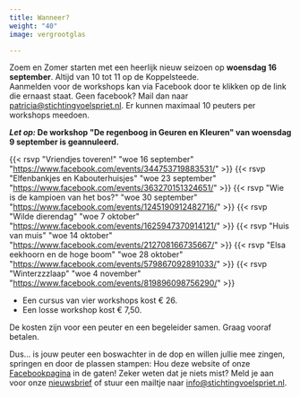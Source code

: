 ```yaml
---
title: Wanneer?
weight: "40"
image: vergrootglas

---
```

Zoem en Zomer starten met een heerlijk nieuw seizoen op **woensdag 16 september**. Altijd van 10 tot 11 op de Koppelsteede.  
Aanmelden voor de workshops kan via Facebook door te klikken op de link die ernaast staat.
Geen facebook? Mail dan naar [patricia@stichtingvoelspriet.nl](mailto:patricia@stichtingvoelspriet.nl).
Er kunnen maximaal 10 peuters per workshops meedoen.

**_Let op:_ De workshop "De regenboog in Geuren en Kleuren" van woensdag 9 september is geannuleerd.**

{{< rsvp "Vriendjes toveren!" "woe 16 september" "https://www.facebook.com/events/344753719883531/" >}}
{{< rsvp "Elfenbankjes en Kabouterhuisjes" "woe 23 september" "https://www.facebook.com/events/363270151324651/" >}}
{{< rsvp "Wie is de kampioen van het bos?" "woe 30 september" "https://www.facebook.com/events/1245190912482716/" >}}
{{< rsvp "Wilde dierendag" "woe 7 oktober" "https://www.facebook.com/events/1625947370914121/" >}}
{{< rsvp "Huis van muis" "woe 14 oktober" "https://www.facebook.com/events/212708166735667/" >}}
{{< rsvp "Elsa eekhoorn en de hoge boom" "woe 28 oktober" "https://www.facebook.com/events/579867092891033/" >}}
{{< rsvp "Winterzzzlaap" "woe 4 november" "https://www.facebook.com/events/819896098756290/" >}}

* Een cursus van vier workshops kost € 26.
* Een losse workshop kost € 7,50.

De kosten zijn voor een peuter en een begeleider samen. Graag vooraf betalen.

Dus… is jouw peuter een boswachter in de dop en willen jullie mee zingen, springen en door de plassen stampen: Hou deze website of onze [Facebookpagina](https://www.facebook.com/stichtingvoelspriet) in de gaten! Zeker weten dat je niets mist? Meld je aan voor onze [nieuwsbrief](http://eepurl.com/c2cvsv) of stuur een mailtje naar [info@stichtingvoelspriet.nl](mailto:info@stichtingvoelspriet.nl).